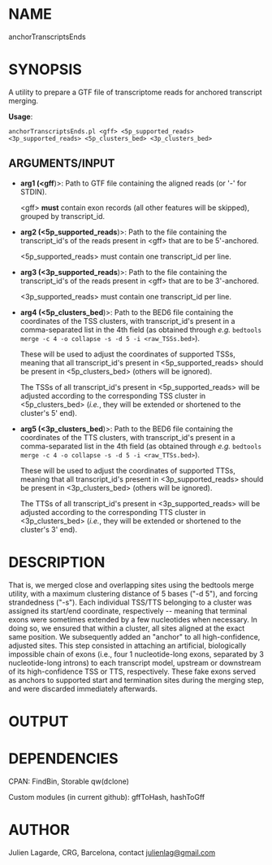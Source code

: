# NAME

anchorTranscriptsEnds

# SYNOPSIS

A utility to prepare a GTF file of transcriptome reads for anchored transcript merging.

**Usage**:

`anchorTranscriptsEnds.pl <gff> <5p_supported_reads> <3p_supported_reads> <5p_clusters_bed> <3p_clusters_bed>`

## ARGUMENTS/INPUT

- **arg1 (&lt;gff**)>: Path to GTF file containing the aligned reads (or '-' for STDIN).

    &lt;gff> **must** contain exon records (all other features will be skipped), grouped by transcript\_id.

- **arg2 (<5p\_supported\_reads**)>: Path to the file containing the transcript\_id's of the reads present in &lt;gff> that are to be 5'-anchored.

    <5p\_supported\_reads> must contain one transcript\_id per line.

- **arg3 (<3p\_supported\_reads**)>: Path to the file containing the transcript\_id's of the reads present in &lt;gff> that are to be 3'-anchored.

    <3p\_supported\_reads> must contain one transcript\_id per line.

- **arg4 (<5p\_clusters\_bed**)>: Path to the BED6 file containing the coordinates of the TSS clusters, with transcript\_id's present in a comma-separated list in the 4th field (as obtained through _e.g._ `bedtools merge -c 4 -o collapse -s -d 5 -i <raw_TSSs.bed>`).

    These will be used to adjust the coordinates of supported TSSs, meaning that all transcript\_id's present in <5p\_supported\_reads> should be present in <5p\_clusters\_bed> (others will be ignored).

    The TSSs of all transcript\_id's present in <5p\_supported\_reads> will be adjusted according to the corresponding TSS cluster in <5p\_clusters\_bed> (_i.e._, they will be extended or shortened to the cluster's 5' end).

- **arg5 (<3p\_clusters\_bed**)>: Path to the BED6 file containing the coordinates of the TTS clusters, with transcript\_id's present in a comma-separated list in the 4th field (as obtained through _e.g._ `bedtools merge -c 4 -o collapse -s -d 5 -i <raw_TTSs.bed>`).

    These will be used to adjust the coordinates of supported TTSs, meaning that all transcript\_id's present in <3p\_supported\_reads> should be present in <3p\_clusters\_bed> (others will be ignored).

    The TTSs of all transcript\_id's present in <3p\_supported\_reads> will be adjusted according to the corresponding TTS cluster in <3p\_clusters\_bed> (_i.e._, they will be extended or shortened to the cluster's 3' end).

# DESCRIPTION

That is, we merged close and overlapping sites using the bedtools merge utility, with a maximum clustering distance of 5 bases ("-d 5"), and forcing strandedness ("-s"). Each individual TSS/TTS belonging to a cluster was assigned its start/end coordinate, respectively -- meaning that terminal exons were sometimes extended by a few nucleotides when necessary. In doing so, we ensured that within a cluster, all sites aligned at the exact same position. We subsequently added an "anchor" to all high-confidence, adjusted sites. This step consisted in attaching an artificial, biologically impossible chain of exons (i.e., four 1 nucleotide-long exons, separated by 3 nucleotide-long introns) to each transcript model, upstream or downstream of its high-confidence TSS or TTS, respectively. These fake exons served as anchors to supported start and termination sites during the merging step, and were discarded immediately afterwards.

# OUTPUT

# DEPENDENCIES

CPAN: FindBin, Storable qw(dclone)

Custom modules (in current github): gffToHash, hashToGff

# AUTHOR

Julien Lagarde, CRG, Barcelona, contact julienlag@gmail.com
